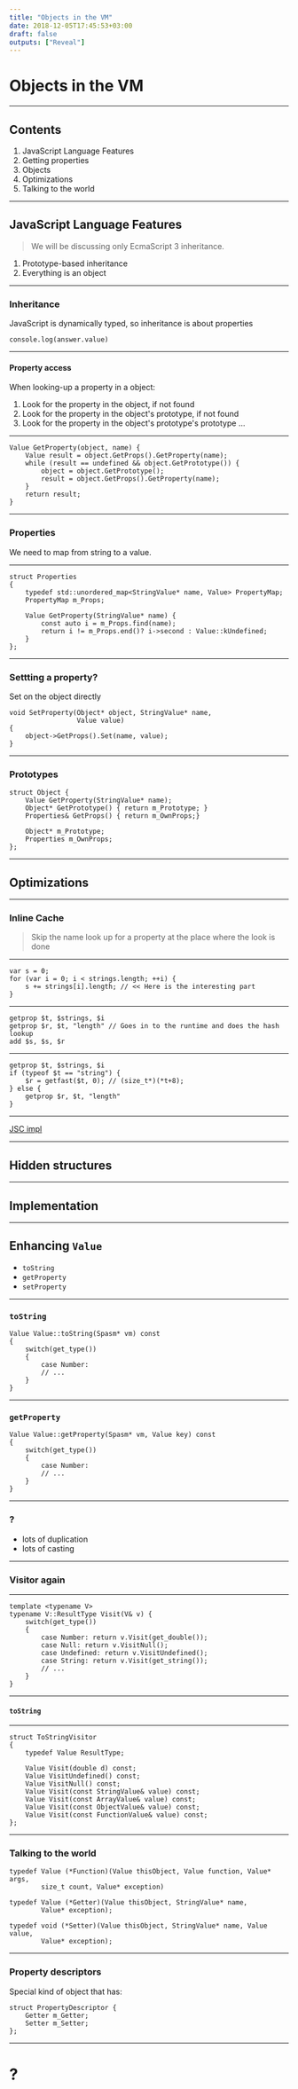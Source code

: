 ```yaml
---
title: "Objects in the VM"
date: 2018-12-05T17:45:53+03:00
draft: false
outputs: ["Reveal"]
---
```

# Objects in the VM

---
## Contents

1. JavaScript Language Features
2. Getting properties
3. Objects
4. Optimizations
4. Talking to the world

---
## JavaScript Language Features

> We will be discussing only EcmaScript 3 inheritance.

1. Prototype-based inheritance
2. Everything is an object

---
### Inheritance

JavaScript is dynamically typed, so inheritance is about properties

    console.log(answer.value)

---
#### Property access

When looking-up a property in a object:

1. Look for the property in the object, if not found
2. Look for the property in the object's prototype, if not found
3. Look for the property in the object's prototype's prototype ...

---

    Value GetProperty(object, name) {
        Value result = object.GetProps().GetProperty(name);
        while (result == undefined && object.GetPrototype()) {
            object = object.GetPrototype();
            result = object.GetProps().GetProperty(name);
        }
        return result;
    }

---
### Properties

We need to map from string to a value.

---

    struct Properties
    {
        typedef std::unordered_map<StringValue* name, Value> PropertyMap;
        PropertyMap m_Props;

        Value GetProperty(StringValue* name) {
            const auto i = m_Props.find(name);
            return i != m_Props.end()? i->second : Value::kUndefined;
        }
    };

---
### Settting a property?

Set on the object directly

    void SetProperty(Object* object, StringValue* name,
                     Value value)
    {
        object->GetProps().Set(name, value);
    }

---
### Prototypes

    struct Object {
        Value GetProperty(StringValue* name);
        Object* GetPrototype() { return m_Prototype; }
        Properties& GetProps() { return m_OwnProps;}

        Object* m_Prototype;
        Properties m_OwnProps;
    };

---
## Optimizations

---
### Inline Cache

> Skip the name look up for a property at the place where the look is done

---

    var s = 0;
    for (var i = 0; i < strings.length; ++i) {
        s += strings[i].length; // << Here is the interesting part
    }

---

    getprop $t, $strings, $i
    getprop $r, $t, "length" // Goes in to the runtime and does the hash lookup
    add $s, $s, $r

---

    getprop $t, $strings, $i
    if (typeof $t == "string") {
        $r = getfast($t, 0); // (size_t*)(*t+8);
    } else {
        getprop $r, $t, "length" 
    }

---

[JSC impl](http://www.filpizlo.com/papers.html)

---
## Hidden structures


---
## Implementation

---
## Enhancing `Value`

- `toString`
- `getProperty`
- `setProperty`

---
### `toString`

    Value Value::toString(Spasm* vm) const
    {
        switch(get_type())
        {
            case Number:
            // ...
        }
    }

---
### `getProperty`

    Value Value::getProperty(Spasm* vm, Value key) const
    {
        switch(get_type())
        {
            case Number:
            // ...
        }
    }

---
### ?

- lots of duplication
- lots of casting

---
### Visitor again

---

    template <typename V>
    typename V::ResultType Visit(V& v) {
        switch(get_type())
        {
            case Number: return v.Visit(get_double());
            case Null: return v.VisitNull();
            case Undefined: return v.VisitUndefined();
            case String: return v.Visit(get_string());
            // ...
        }
    }

---
#### `toString`

---

    struct ToStringVisitor
    {
        typedef Value ResultType;

        Value Visit(double d) const;
        Value VisitUndefined() const;
        Value VisitNull() const;
        Value Visit(const StringValue& value) const;
        Value Visit(const ArrayValue& value) const;
        Value Visit(const ObjectValue& value) const;
        Value Visit(const FunctionValue& value) const;
    };

---
### Talking to the world


    typedef Value (*Function)(Value thisObject, Value function, Value* args,
            size_t count, Value* exception)

    typedef Value (*Getter)(Value thisObject, StringValue* name,
            Value* exception);

    typedef void (*Setter)(Value thisObject, StringValue* name, Value value,
            Value* exception);

---
### Property descriptors

Special kind of object that has:

    struct PropertyDescriptor {
        Getter m_Getter;
        Setter m_Setter;
    };

---
# ?

